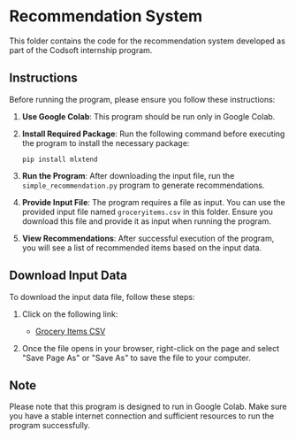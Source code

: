 # Recommendation System

This folder contains the code for the recommendation system developed as part of the Codsoft internship program.

## Instructions

Before running the program, please ensure you follow these instructions:

1. **Use Google Colab**: This program should be run only in Google Colab.

2. **Install Required Package**: Run the following command before executing the program to install the necessary package:

    ```
    pip install mlxtend
    ```

3. **Run the Program**: After downloading the input file, run the `simple_recommendation.py` program to generate recommendations.

4. **Provide Input File**: The program requires a file as input. You can use the provided input file named `groceryitems.csv` in this folder. Ensure you download this file and provide it as input when running the program.

5. **View Recommendations**: After successful execution of the program, you will see a list of recommended items based on the input data.

## Download Input Data

To download the input data file, follow these steps:

1. Click on the following link:

   - [Grocery Items CSV](https://raw.githubusercontent.com/TrinadhKatlgunta/CODSOFT1/main/Task4_RecommendationSystem/groceryitems.csv)

2. Once the file opens in your browser, right-click on the page and select "Save Page As" or "Save As" to save the file to your computer.

## Note

Please note that this program is designed to run in Google Colab. Make sure you have a stable internet connection and sufficient resources to run the program successfully.
